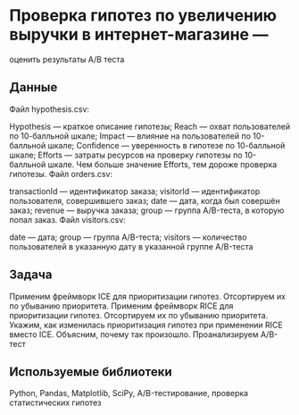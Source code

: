 # Проверка гипотез по увеличению выручки в интернет-магазине —
оценить результаты A/B теста


## Данные

Файл hypothesis.csv:

Hypothesis — краткое описание гипотезы;
Reach — охват пользователей по 10-балльной шкале;
Impact — влияние на пользователей по 10-балльной шкале;
Confidence — уверенность в гипотезе по 10-балльной шкале;
Efforts — затраты ресурсов на проверку гипотезы по 10-балльной шкале. Чем больше значение Efforts, тем дороже проверка гипотезы.
Файл orders.csv:

transactionId — идентификатор заказа;
visitorId — идентификатор пользователя, совершившего заказ;
date — дата, когда был совершён заказ;
revenue — выручка заказа;
group — группа A/B-теста, в которую попал заказ.
Файл visitors.csv:

date — дата;
group — группа A/B-теста;
visitors — количество пользователей в указанную дату в указанной группе A/B-теста

## Задача

Применим фреймворк ICE для приоритизации гипотез. Отсортируем их по убыванию приоритета.
Применим фреймворк RICE для приоритизации гипотез. Отсортируем их по убыванию приоритета.
Укажим, как изменилась приоритизация гипотез при применении RICE вместо ICE. Объясним, почему так произошло.
Проанализируем A/B-тест

## Используемые библиотеки
Python, Pandas, Matplotlib, SciPy, A/B-тестирование, проверка статистических гипотез

